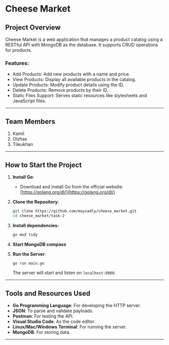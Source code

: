 # Cheese Market

## Project Overview
Cheese Market is a web application that manages a product catalog using a RESTful API with MongoDB as the database. It supports CRUD operations for products.

### Features:
- Add Products: Add new products with a name and price.
- View Products: Display all available products in the catalog.
- Update Products: Modify product details using the ID.
- Delete Products: Remove products by their ID.
- Static Files Support: Serves static resources like stylesheets and JavaScript files.

---

## Team Members
1. Kamil
2. Olzhas
3. Tileukhan

---

## How to Start the Project

1. **Install Go**:
   - Download and install Go from the official website: [https://golang.org/dl/](https://golang.org/dl/)

2. **Clone the Repository**:
   ```bash
   git clone https://github.com/maysadly/cheese_market.git
   cd cheese_market/task-2
   ```
3. **Install dependencies:**
    ```bash
   go mod tidy
   ```
4. **Start MongoDB compass**
   
5. **Run the Server**:
   ```bash
   go run main.go
   ```
   The server will start and listen on `localhost:8080`.

---

## Tools and Resources Used
- **Go Programming Language**: For developing the HTTP server.
- **JSON**: To parse and validate payloads.
- **Postman**: For testing the API.
- **Visual Studio Code**: As the code editor.
- **Linux/Mac/Windows Terminal**: For running the server.
- **MongoDB**: For storing data.

---

